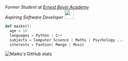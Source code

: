 <p><em>Former Student at <a href="https://ernestbevin.london/">Ernest Bevin Academy</a>
</br>Aspiring Software Developer <img src="https://media.giphy.com/media/WUlplcMpOCEmTGBtBW/giphy.gif" width="30"> 
</em></p>

```python
def maiko():
  age = 18
  languages = Python | C++ 
  subjects = Computer Science | Maths | Psychology ...
  interests = Fashion| Manga | Music 
```
![Maiko's GitHub stats](https://github-readme-stats.vercel.app/api?username=cloudmyko&theme=great-gatsby&show_icons=true)



